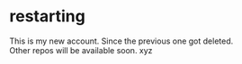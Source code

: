 # restarting
This is my new account. Since the previous one got deleted.
<br>
Other repos will be available soon. xyz

